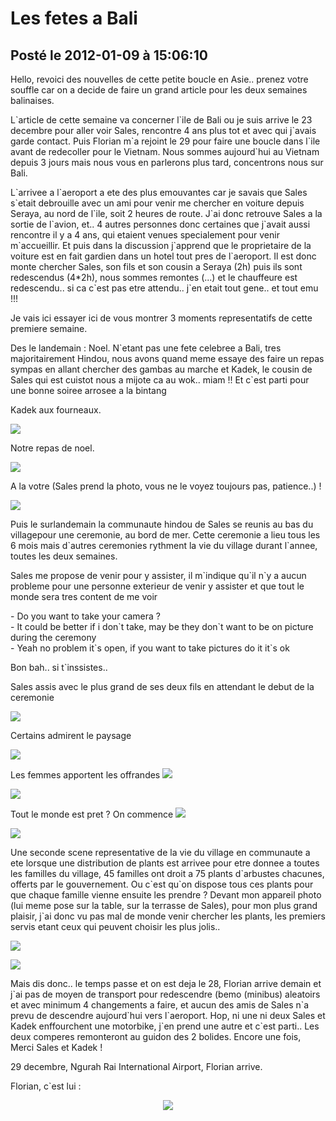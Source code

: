 # Les fetes a Bali
## Posté le 2012-01-09 à 15:06:10

<p>Hello, revoici des nouvelles de cette petite boucle en Asie.. prenez votre souffle car on a decide de faire un grand article pour les deux semaines balinaises.</p>

<p>L`article de cette semaine va concerner l`ile de Bali ou je suis arrive le 23 decembre pour aller voir Sales, rencontre 4 ans plus tot et avec qui j`avais garde contact. Puis Florian m`a rejoint le 29 pour faire une boucle dans l`ile avant de redecoller pour le Vietnam. Nous sommes aujourd`hui au Vietnam depuis 3 jours mais nous vous en parlerons plus tard, concentrons nous sur Bali.</p>

<p>L`arrivee a l`aeroport a ete des plus emouvantes car je savais que Sales s`etait debrouille avec un ami pour venir me chercher en voiture depuis Seraya, au nord de l`ile, soit 2 heures de route. J`ai donc retrouve Sales a la sortie de l`avion, et.. 4 autres personnes donc certaines que j`avait aussi rencontre il y a 4 ans, qui etaient venues specialement pour venir m`accueillir. Et puis dans la discussion j`apprend que le proprietaire de la voiture est en fait gardien dans un hotel tout pres de l`aeroport. Il est donc monte chercher Sales, son fils et son cousin a Seraya (2h) puis ils sont redescendus (4*2h), nous sommes remontes (...) et le chauffeure est redescendu.. si ca c`est pas etre attendu.. j`en etait tout gene.. et tout emu !!!</p>

<p>Je vais ici essayer ici de vous montrer 3 moments representatifs de cette premiere semaine.</p>

<p>Des le landemain : Noel. N`etant pas une fete celebree a Bali, tres majoritairement Hindou, nous avons quand meme essaye des faire un repas sympas en allant chercher des gambas au marche et Kadek, le cousin de Sales qui est cuistot nous a mijote ca au wok.. miam !! Et c`est parti pour une bonne soiree arrosee a la bintang</p>

<p>Kadek aux fourneaux.

<img src="http://etienne.croclemonde.org/public/indonesie/DSCF2328.jpg" /></p>

<p>Notre repas de noel.
<p><img src="http://etienne.croclemonde.org/public/indonesie/DSCF2329.jpg" /></p>

<p>A la votre (Sales prend la photo, vous ne le voyez toujours pas, patience..) !</p>
<img src="http://etienne.croclemonde.org/public/indonesie/DSCF2332.jpg" /></p>

<p>Puis le surlandemain la communaute hindou de Sales se reunis au bas du villagepour une ceremonie, au bord de mer. Cette ceremonie a lieu tous les 6 mois mais d`autres ceremonies rythment la vie du village durant l`annee, toutes les deux semaines.</p>

<p>Sales me propose de venir pour y assister, il m`indique qu`il n`y a aucun probleme pour une personne exterieur de venir y assister et que tout le monde sera tres content de me voir</p>

<p>- Do you want to take your camera ?<br />
- It could be better if i don`t take, may be they don`t want to be on picture during the ceremony<br />
- Yeah no problem it`s open, if you want to take pictures do it it`s ok</p>

<p>Bon bah.. si t`inssistes..</p>

<p>Sales assis avec le plus grand de ses deux fils en attendant le debut de la ceremonie

<img src="http://etienne.croclemonde.org/public/indonesie/DSCF2314.jpg" /></p>

<p>Certains admirent le paysage

<img src="http://etienne.croclemonde.org/public/indonesie/DSCF2312.jpg" /></p>

<p>Les femmes apportent les offrandes

<img src="http://etienne.croclemonde.org/public/indonesie/DSCF2319.jpg" />

<img src="http://etienne.croclemonde.org/public/indonesie/DSCF2325.jpg" /></p>

<p>Tout le monde est pret ? On commence

<img src="http://etienne.croclemonde.org/public/indonesie/DSCF2322.jpg" />

<img src="http://etienne.croclemonde.org/public/indonesie/DSCF2326.jpg" /></p>

<p>Une seconde scene representative de la vie du village en communaute a ete lorsque une distribution de plants est arrivee pour etre donnee a toutes les familles du village, 45 familles ont droit a 75 plants d`arbustes chacunes, offerts par le gouvernement. Ou c`est qu`on dispose tous ces plants pour que chaque famille vienne ensuite les prendre ? Devant mon appareil photo (lui meme pose sur la table, sur la terrasse de Sales), pour mon plus grand plaisir, j`ai donc vu pas mal de monde venir chercher les plants, les premiers servis etant ceux qui peuvent choisir les plus jolis..</p>

<p><img src="http://etienne.croclemonde.org/public/indonesie/DSCF2404.jpg" />

<img src="http://etienne.croclemonde.org/public/indonesie/DSCF2406.jpg" /></p>

<p>Mais dis donc.. le temps passe et on est deja le 28, Florian arrive demain et j`ai pas de moyen de transport pour redescendre (bemo (minibus) aleatoirs et avec minimum 4 changements a faire, et aucun des amis de Sales n`a prevu de descendre aujourd`hui vers l`aeroport. Hop, ni une ni deux Sales et Kadek enffourchent une motorbike, j`en prend une autre et c`est parti.. Les deux comperes remonteront au guidon des 2 bolides. Encore une fois, Merci Sales et Kadek !</p>

<p>29 decembre, Ngurah Rai International Airport, Florian arrive.</p>

<p>Florian, c`est lui :

<center><img src="http://etienne.croclemonde.org/public/indonesie/DSC_0259.JPG" /></center></p>
